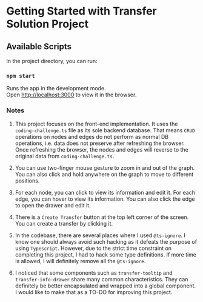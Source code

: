 # Getting Started with Transfer Solution Project

## Available Scripts

In the project directory, you can run:

### `npm start`

Runs the app in the development mode.\
Open [http://localhost:3000](http://localhost:3000) to view it in the browser.

### Notes

1. This project focuses on the front-end implementation. It uses the `coding-challenge.ts` file as its sole backend database. That means `CRUD` operations on nodes and edges do not perform as normal DB operations, i.e. data does not preserve after refreshing the browser. Once refreshing the browser, the nodes and edges will reverse to the original data from `coding-challenge.ts`. 

2. You can use two-finger mouse gesture to zoom in and out of the graph. You can also click and hold anywhere on the graph to move to different positions. 

3. For each node, you can click to view its information and edit it. For each edge, you can hover to view its information. You can also click the edge to open the drawer and edit it.

4. There is a `Create Transfer` button at the top left corner of the screen. You can create a transfer by clicking it. 

5. In the codebase, there are several places where I used `@ts-ignore`. I know one should always avoid such hacking as it defeats the purpose of using `Typescript`. However, due to the strict time constraint on completing this project, I had to hack some type definitions. If more time is allowed, I will definitely remove all the `@ts-ignore`. 

6. I noticed that some components such as `transfer-tooltip` and `transfer-info-drawer` share many common characteristics. They can definitely be better encapsulated and wrapped into a global component. I would like to make that as a TO-DO for improving this project.